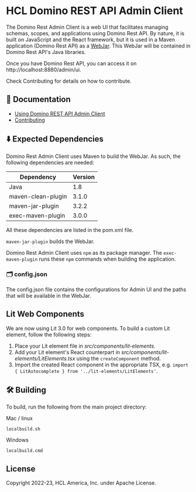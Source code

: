 # HCL Domino REST API Admin Client

The Domino Rest Admin Client is a web UI that facilitates managing schemas, scopes, and applications using Domino Rest API. By nature, it is built on JavaScript and the React framework, but it is used in a Maven application (Domino Rest API) as a [WebJar](https://www.webjars.org/). This WebJar will be contained in Domino Rest API's Java libraries.

Once you have Domino Rest API, you can access it on http://localhost:8880/admin/ui.

Check Contributing for details on how to contribute.

## 📔 Documentation
- [Using Domino REST API Admin Client](https://opensource.hcltechsw.com/Domino-rest-api/references/usingdominorestapi/administrationui.html)
- [Contributing](/CONTRIBUTING.md)

## ⬇️ Expected Dependencies

Domino Rest Admin Client uses Maven to build the WebJar. As such, the following dependencies are needed:

| Dependency | Version |
| --- | --- |
| Java | 1.8 |
| maven-clean-plugin | 3.1.0 |
| maven-jar-plugin | 3.2.2 |
| exec-maven-plugin | 3.0.0 |

All these dependencies are listed in the pom.xml file.

`maven-jar-plugin` builds the WebJar.

Domino Rest Admin Client uses `npm` as its package manager. The `exec-maven-plugin` runs these `npm` commands when building the application.

### 🗂️ config.json

The config.json file contains the configurations for Admin UI and the paths that will be available in the WebJar.

## Lit Web Components

We are now using Lit 3.0 for web components. To build a custom Lit element, follow the following steps:

1. Place your Lit element file in *src/components/lit-elements*.
2. Add your Lit element's React counterpart in *src/components/lit-elements/LitElements.tsx* using the `createComponent` method.
3. Import the created React component in the appropriate TSX, e.g. `import { LitAutocomplete } from '../lit-elements/LitElements'`.

## 🛠️ Building

To build, run the following from the main project directory:

Mac / linux

`localbuild.sh`

Windows

`localbuild.cmd`

## License

Copyright 2022-23, HCL America, Inc. under Apache License.